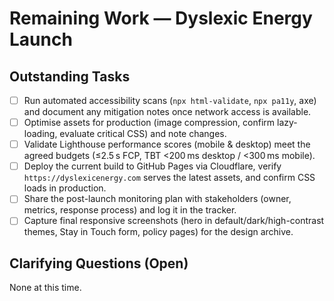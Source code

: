 # Remaining Work — Dyslexic Energy Launch

## Outstanding Tasks
- [ ] Run automated accessibility scans (`npx html-validate`, `npx pa11y`, axe) and document any mitigation notes once network access is available.
- [ ] Optimise assets for production (image compression, confirm lazy-loading, evaluate critical CSS) and note changes.
- [ ] Validate Lighthouse performance scores (mobile & desktop) meet the agreed budgets (≤2.5 s FCP, TBT <200 ms desktop / <300 ms mobile).
- [ ] Deploy the current build to GitHub Pages via Cloudflare, verify `https://dyslexicenergy.com` serves the latest assets, and confirm CSS loads in production.
- [ ] Share the post-launch monitoring plan with stakeholders (owner, metrics, response process) and log it in the tracker.
- [ ] Capture final responsive screenshots (hero in default/dark/high-contrast themes, Stay in Touch form, policy pages) for the design archive.

## Clarifying Questions (Open)
None at this time.
